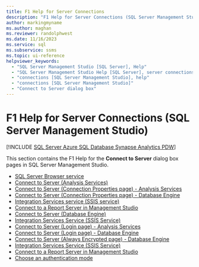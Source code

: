 ```yaml
---
title: F1 Help for Server Connections
description: "F1 Help for Server Connections (SQL Server Management Studio)"
author: markingmyname
ms.author: maghan
ms.reviewer: randolphwest
ms.date: 11/16/2023
ms.service: sql
ms.subservice: ssms
ms.topic: ui-reference
helpviewer_keywords:
  - "SQL Server Management Studio [SQL Server], Help"
  - "SQL Server Management Studio Help [SQL Server], server connections"
  - "connections [SQL Server Management Studio], help"
  - "connections [SQL Server Management Studio]"
  - "Connect to Server dialog box"
---
```


# F1 Help for Server Connections (SQL Server Management Studio)

[!INCLUDE [SQL Server Azure SQL Database Synapse Analytics PDW](../../includes/applies-to-version/sql-asdb-asdbmi-asa-pdw.md)]

This section contains the F1 Help for the **Connect to Server** dialog box pages in SQL Server Management Studio.

- [SQL Server Browser service](../../tools/configuration-manager/sql-server-browser-service.md)
- [Connect to Server (Analysis Services)](/analysis-services/instances/connect-from-client-applications-analysis-services?viewFallbackFrom=sql-server-ver15)
- [Connect to Server (Connection Properties page) - Analysis Services](/analysis-services/instances/connect-from-client-applications-analysis-services?viewFallbackFrom=sql-server-ver15)
- [Connect to Server (Connection Properties page) - Database Engine](connect-to-server-connection-properties-page-database-engine.md)
- [Integration Services service (SSIS service)](../../integration-services/service/integration-services-service-ssis-service.md)
- [Connect to a Report Server in Management Studio](../../reporting-services/tools/connect-to-a-report-server-in-management-studio.md)
- [Connect to Server (Database Engine)](../../ssms/f1-help/connect-to-server-database-engine.md)
- [Integration Services Service (SSIS Service)](../../integration-services/service/integration-services-service-ssis-service.md)
- [Connect to Server (Login page) - Analysis Services](/analysis-services/instances/connect-from-client-applications-analysis-services?viewFallbackFrom=sql-server-ver15)
- [Connect to Server (Login page) - Database Engine](connect-to-server-login-page-database-engine.md)
- [Connect to Server (Always Encrypted page) - Database Engine](connect-to-server-always-encrypted-page-database-engine.md)
- [Integration Services Service (SSIS Service)](../../integration-services/service/integration-services-service-ssis-service.md)
- [Connect to a Report Server in Management Studio](../../reporting-services/tools/connect-to-a-report-server-in-management-studio.md)
- [Choose an authentication mode](../../relational-databases/security/choose-an-authentication-mode.md)

